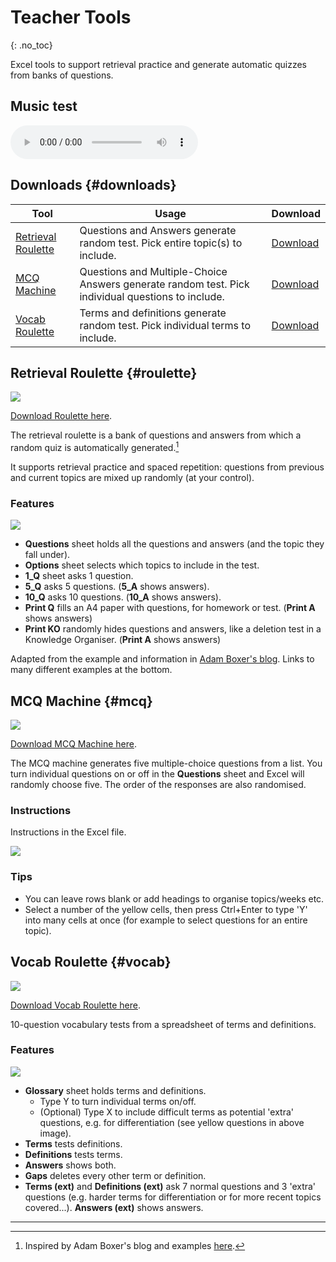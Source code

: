 # Teacher Tools
{: .no_toc}

Excel tools to support retrieval practice and generate automatic quizzes from banks of questions.

<!-- No TOC needed
- TOC
{:toc}
-->

## Music test

<audio controls>
<source src="03.mp3" type="audio/mp3">
</audio>

## Downloads {#downloads}

| Tool | Usage | Download  |
| ---- | -------- | ----- |
| [Retrieval Roulette](#roulette) | Questions and Answers generate random test. Pick entire topic(s) to include. | [Download](https://github.com/MrReedSWCHS/teacher-tools/raw/main/downloads/roulette.xlsx) |
| [MCQ Machine](#mcq) | Questions and Multiple-Choice Answers generate random test. Pick individual questions to include.  | [Download](https://github.com/MrReedSWCHS/teacher-tools/raw/main/downloads/mcq.xlsx) |
| [Vocab Roulette](#vocab) | Terms and definitions generate random test. Pick individual terms to include. | [Download](https://github.com/MrReedSWCHS/teacher-tools/raw/main/downloads/vroulette.xlsx) |


## Retrieval Roulette {#roulette}

![](img/roulette.png)

[Download Roulette here](https://github.com/MrReedSWCHS/teacher-tools/raw/main/downloads/roulette.xlsx).

The retrieval roulette is a bank of questions and answers from which a random quiz is automatically generated.[^1]

It supports retrieval practice and spaced repetition: questions from previous and current topics are mixed up randomly (at your control).

### Features

![](img/roulette2.png)

* **Questions** sheet holds all the questions and answers (and the topic they fall under).
* **Options** sheet selects which topics to include in the test.
* **1_Q** sheet asks 1 question.
* **5_Q** asks 5 questions. (**5_A** shows answers).
* **10_Q** asks 10 questions. (**10_A** shows answers).
* **Print Q** fills an A4 paper with questions, for homework or test. (**Print A** shows answers)
* **Print KO** randomly hides questions and answers, like a deletion test in a Knowledge Organiser. (**Print A** shows answers)

Adapted from the example and information in [Adam Boxer's blog](https://achemicalorthodoxy.wordpress.com/2018/08/18/retrieval-roulettes/). Links to many different examples at the bottom.

## MCQ Machine {#mcq}

![](img/mcq.png)

[Download MCQ Machine here](https://github.com/MrReedSWCHS/teacher-tools/raw/main/downloads/mcq.xlsx).

The MCQ machine generates five multiple-choice questions from a list. You turn individual questions on or off in the **Questions** sheet and Excel will randomly choose five. The order of the responses are also randomised.

### Instructions

Instructions in the Excel file.

![](img/mcq2.png)

### Tips

* You can leave rows blank or add headings to organise topics/weeks etc.
* Select a number of the yellow cells, then press Ctrl+Enter to type 'Y' into many cells at once (for example to select questions for an entire topic).

<!-- Thoughts on writing [high-quality MCQs](https://testing.byu.edu/handbooks/14%20Rules%20for%20Writing%20Multiple-Choice%20Questions.pdf).
-->

## Vocab Roulette {#vocab}

![](img/vocab.png)

[Download Vocab Roulette here](https://github.com/MrReedSWCHS/teacher-tools/raw/main/downloads/vroulette.xlsx).

10-question vocabulary tests from a spreadsheet of terms and definitions.

### Features

![](img/vocab2.png)

* **Glossary** sheet holds terms and definitions. 
	* Type Y to turn individual terms on/off.
	* (Optional) Type X to include difficult terms as potential 'extra' questions, e.g. for differentiation (see yellow questions in above image).
* **Terms** tests definitions.
* **Definitions** tests terms.
* **Answers** shows both.
* **Gaps** deletes every other term or definition.
* **Terms (ext)** and **Definitions (ext)** ask 7 normal questions and 3 'extra' questions (e.g. harder terms for differentiation or for more recent topics covered...). **Answers (ext)** shows answers.



<hr>

[^1]: Inspired by Adam Boxer's blog and examples [here](https://achemicalorthodoxy.wordpress.com/2018/08/18/retrieval-roulettes/).
